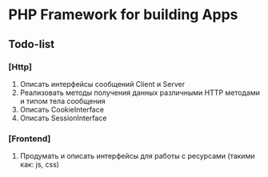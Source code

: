 # PHP Framework for building Apps

## Todo-list

### [Http]
1) Описать интерфейсы сообщений Client и Server
2) Реализовать методы получения данных различными HTTP методами и типом тела сообщения
3) Описать CookieInterface
4) Описать SessionInterface

### [Frontend]
1) Продумать и описать интерфейсы для работы с ресурсами (такими как: js, css)
